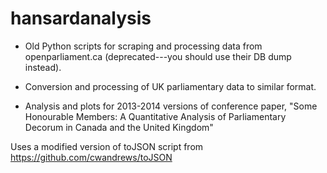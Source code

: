 hansardanalysis
===============

* Old Python scripts for scraping and processing data from openparliament.ca (deprecated---you should use their DB dump instead).

* Conversion and processing of UK parliamentary data to similar format.

* Analysis and plots for 2013-2014 versions of conference paper, "Some Honourable Members: A Quantitative Analysis of Parliamentary Decorum in Canada and the United Kingdom"

Uses a modified version of toJSON script from https://github.com/cwandrews/toJSON
